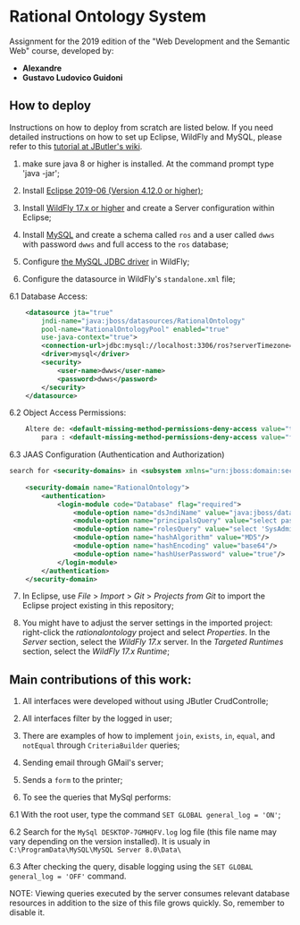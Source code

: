 # Rational Ontology System
Assignment for the 2019 edition of the "Web Development and the Semantic Web" course, developed by:
* **Alexandre**
* **Gustavo Ludovico Guidoni**

## How to deploy

Instructions on how to deploy from scratch are listed below. If you need detailed instructions on how to set up Eclipse, WildFly and MySQL, please refer to this [tutorial at JButler's wiki](https://github.com/dwws-ufes/jbutler/wiki/Tutorial%3A-a-Java-EE-Web-Profile-application-with-JButler%2C-part-1).

1. make sure java 8 or higher is installed. At the command prompt type 'java -jar';

2. Install [Eclipse 2019-06 (Version 4.12.0 or higher)](http://www.eclipse.org/);

3. Install [WildFly 17.x or higher](http://wildfly.org) and create a Server configuration within Eclipse;

4. Install [MySQL](http://www.mysql.com/products/community/) and create a schema called `ros` and a user called `dwws` with password `dwws` and full access to the `ros` database;

5. Configure [the MySQL JDBC driver](http://dev.mysql.com/downloads/connector/j/) in WildFly;

6. Configure the datasource in WildFly's `standalone.xml` file;

6.1 Database Access:
```XML
  	<datasource jta="true"
		jndi-name="java:jboss/datasources/RationalOntology"
		pool-name="RationalOntologyPool" enabled="true"
		use-java-context="true">
		<connection-url>jdbc:mysql://localhost:3306/ros?serverTimezone=UTC</connection-url>
		<driver>mysql</driver>
		<security>
			<user-name>dwws</user-name>
			<password>dwws</password>
		</security>
	</datasource>
```

6.2 Object Access Permissions:
```XML
	Altere de: <default-missing-method-permissions-deny-access value="true"/>
	    para : <default-missing-method-permissions-deny-access value="false"/>
```

6.3 JAAS Configuration (Authentication and Authorization)
```XML
search for <security-domains> in <subsystem xmlns="urn:jboss:domain:security:x.x"> tag (x.x is the version), and add:
	
	<security-domain name="RationalOntology">
		<authentication>
			<login-module code="Database" flag="required">
				<module-option name="dsJndiName" value="java:jboss/datasources/RationalOntology"/>
				<module-option name="principalsQuery" value="select password from user where email=?"/>
				<module-option name="rolesQuery" value="select 'SysAdmin', 'Roles' from user where email=?"/>
				<module-option name="hashAlgorithm" value="MD5"/>
				<module-option name="hashEncoding" value="base64"/>
				<module-option name="hashUserPassword" value="true"/>
			</login-module>
		</authentication>
	</security-domain>
```


7. In Eclipse, use _File_ > _Import_ > _Git_ > _Projects from Git_ to import the Eclipse project existing in this repository;

8. You might have to adjust the server settings in the imported project: right-click the _rationalontology_ project and select _Properties_. In the _Server_ section, select the _WildFly 17.x_ server. In the _Targeted Runtimes_ section, select the _WildFly 17.x Runtime_;

## Main contributions of this work:
1. All interfaces were developed without using JButler CrudControlle;

2. All interfaces filter by the logged in user;

3. There are examples of how to implement `join`, `exists`, `in`, `equal`, and `notEqual` through `CriteriaBuilder` queries;

4. Sending email through GMail's server;

5. Sends a `form` to the printer;

6. To see the queries that MySql performs:

6.1 With the root user, type the command `SET GLOBAL general_log = 'ON'`;

6.2 Search for the `MySql DESKTOP-7GMHQFV.log` log file (this file name may vary depending on the version installed). It is usualy in `C:\ProgramData\MySQL\MySQL Server 8.0\Data\`

6.3 After checking the query, disable logging using the `SET GLOBAL general_log = 'OFF'` command.

NOTE: Viewing queries executed by the server consumes relevant database resources in addition to the size of this file grows quickly. So, remember to disable it.
